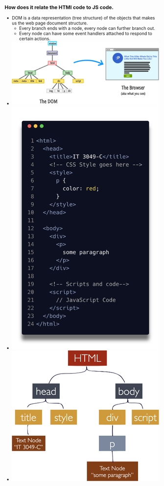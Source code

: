### How does it relate the HTMl code to JS code. 
* DOM is a data representation (tree structure) of the objects that makes us the web page document structure.
  * Every branch ends with a node, every node can further branch out.
  * Every node can have some event handlers attached to respond to certain actions.
* ![DOM to browser](dom-mapping.jpg)
* ![HTML example](html_example.png)
* ![HTML DOM example](html_dom_example.png)

